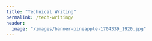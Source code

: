 ```yaml
---
title: "Technical Writing"
permalink: /tech-writing/
header:
  image: "/images/banner-pineapple-1704339_1920.jpg"
---
```


